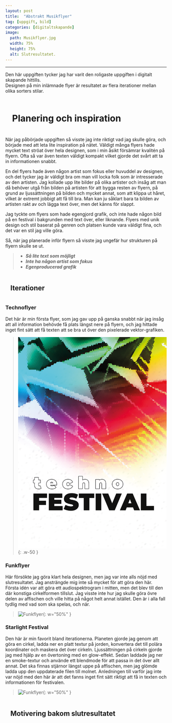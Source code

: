 ```yaml
---
layout: post
title:  "Abstrakt Musikflyer"
tag: [uppgift, bild]
categories: [digitaltskapande]
image:
  path: Musikflyer.jpg
  width: 75%
  height: 75%
  alt: Slutresultatet.
---
```

___

Den här uppgiften tycker jag har varit den roligaste uppgiften i digitalt skapande hittills.  
Designen på min inlämnade flyer är resultatet av flera iterationer mellan olika sorters stilar. 

<h1 style="background-color: var(--mask-bg); padding: 0.75em; border-radius: 6px;"><b>Planering och inspiration</b></h1>

När jag påbörjade uppgiften så visste jag inte riktigt vad jag skulle göra, och började med att leta lite inspiration på nätet. Väldigt många flyers hade mycket text ströat över hela designen, som i min åsikt försämrar kvalitén på flyern. Ofta så var även texten väldigt kompakt vilket gjorde det svårt att ta in informationen snabbt.

En del flyers hade även någon artist som fokus eller huvuddel av designen, och det tycker jag är väldigt bra om man vill locka folk som är intresserade av den artisten. Jag kollade upp lite bilder på olika artister och insåg att man då behöver utgå från bilden på artisten för att bygga resten av flyern, på grund av ljussättningen på bilden och mycket annat, som att klippa ut håret, vilket är extremt jobbigt att få till bra. Man kan ju såklart bara ta bilden av artisten rakt av och lägga text över, men det känns för slappt.

Jag tyckte om flyers som hade egengjord grafik, och inte hade någon bild på en festival i bakgrunden med text över, eller liknande. Flyers med unik design och stil baserat på genren och platsen kunde vara väldigt fina, och det var en stil jag ville göra.

Så, när jag planerade inför flyern så visste jag ungefär hur strukturen på flyern skulle se ut.
> - ***Så lite text som möjligt***
> - ***Inte ha någon artist som fokus***
> - ***Egenproducerad grafik***

<h2 style="background-color: var(--mask-bg); padding: 0.75em; border-radius: 6px;"><b>Iterationer</b></h2>

### **Technoflyer**
Det här är min första flyer, som jag gav upp på ganska snabbt när jag insåg att all information behövde få plats längst nere på flyern, och jag hittade inget fint sätt att få texten att se bra ut över den pixelerade vektor-grafiken.
> ![Techoflyer](Technoflyer.png){: .w-50  }  

### **Funkflyer**
Här försökte jag göra klart hela designen, men jag var inte alls nöjd med slutresultatet. Jag ansträngde mig inte så mycket för att göra den här. Första idén var att göra ett audiospektrogram i mitten, men det blev till den där konstiga cirkelformen tillslut. Jag visste inte hur jag skulle göra övre delen av affischen och ville hitta på något helt annat istället. Den är i alla fall tydlig med vad som ska spelas, och när.
>![Funkflyer](Funkflyer.png){: w="50%" }  

### **Starlight Festival**
Den här är min favorit bland iterationerna. Planeten gjorde jag genom att göra en cirkel, ladda ner en platt textur på jorden, konvertera det till polära koordinater och maskera det över cirkeln. Ljussättningen på cirkeln gjorde jag med hjälp av en övertoning med en glow-effekt. Sedan laddade jag ner en smoke-textur och använde ett blendmode för att passa in det över allt annat. Det ska finnas stjärnor längst uppe på affischen, men jag glömde ladda upp den uppdaterade filen till molnet. Anledningen till varför jag inte var nöjd med den här är att det fanns inget fint sätt riktigt att få in texten och informationen för festivalen.
>![Funkflyer](Starlightflyer.png){: w="50%" }  

<h2 style="background-color: var(--mask-bg); padding: 0.75em; border-radius: 6px;"><b>Motivering bakom slutresultatet</b></h2>

